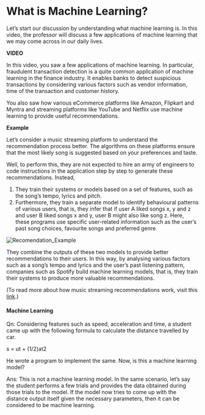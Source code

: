 ﻿# What is Machine Learning?

Let’s start our discussion by understanding what machine learning is. In this video, the professor will discuss a few applications of machine learning that we may come across in our daily lives.

**VIDEO**

In this video, you saw a few applications of machine learning. In particular, fraudulent transaction detection is a quite common application of machine learning in the finance industry. It enables banks to detect suspicious transactions by considering various factors such as vendor information, time of the transaction and customer history.

You also saw how various eCommerce platforms like Amazon, Flipkart and Myntra and streaming platforms like YouTube and Netflix use machine learning to provide useful recommendations.

**Example**

Let’s consider a music streaming platform to understand the recommendation process better. The algorithms on these platforms ensure that the most likely song is suggested based on your preferences and taste.

Well, to perform this, they are not expected to hire an army of engineers to code instructions in the application step by step to generate these recommendations. Instead,

1. They train their systems or models based on a set of features, such as the song’s tempo, lyrics and pitch.
2. Furthermore, they train a separate model to identify behavioural patterns of various users, that is, they infer that if user A liked songs x, y and z and user B liked songs x and y, user B might also like song z. Here, these programs use specific user-related information such as the user’s past song choices, favourite songs and preferred genre.

![Recomendation_Example](https://i.ibb.co/DR93WD1/Recomendation-Example.jpg)

They combine the outputs of these two models to provide better recommendations to their users. In this way, by analysing various factors such as a song’s tempo and lyrics and the user’s past listening pattern, companies such as Spotify build machine learning models, that is, they train their systems to produce more valuable recommendations.  

(To read more about how music streaming recommendations work, visit this  [link](https://medium.com/s/story/spotifys-discover-weekly-how-machine-learning-finds-your-new-music-19a41ab76efe).)

#### Machine Learning

Qn: Considering features such as speed, acceleration and time, a student came up with the following formula to calculate the distance travelled by car.

s = ut + (1/2)at2

He wrote a program to implement the same. Now, is this a machine learning model?

Ans: This is not a machine learning model. In the same scenario, let’s say the student performs a few trials and provides the data obtained during those trials to the model. If the model now tries to come up with the distance output itself given the necessary parameters, then it can be considered to be machine learning.

